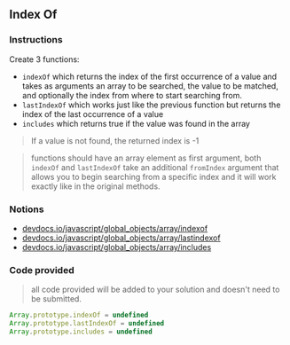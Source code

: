 ## Index Of

### Instructions

Create 3 functions:

- `indexOf` which returns the index of the first occurrence of a value and takes as arguments an array to be searched, the value to be matched, and optionally the index from where to start searching from.
- `lastIndexOf` which works just like the previous function but returns the index of the last occurrence of a value
- `includes` which returns true if the value was found in the array

> If a value is not found, the returned index is -1

> functions should have an array element as first argument,
> both `indexOf` and `lastIndexOf` take an additional `fromIndex` argument
> that allows you to begin searching from a specific index and it will work exactly like in the original methods.

### Notions

- [devdocs.io/javascript/global_objects/array/indexof](https://devdocs.io/javascript/global_objects/array/indexof)
- [devdocs.io/javascript/global_objects/array/lastindexof](https://devdocs.io/javascript/global_objects/array/lastindexof)
- [devdocs.io/javascript/global_objects/array/includes](https://devdocs.io/javascript/global_objects/array/includes)

### Code provided

> all code provided will be added to your solution and doesn't need to be submitted.

```js
Array.prototype.indexOf = undefined
Array.prototype.lastIndexOf = undefined
Array.prototype.includes = undefined
```
